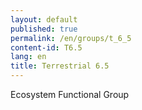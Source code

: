 ```yaml
---
layout: default
published: true
permalink: /en/groups/t_6_5
content-id: T6.5
lang: en
title: Terrestrial 6.5
---
```


Ecosystem Functional Group

